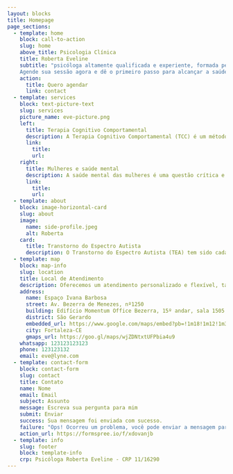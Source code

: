 ```yaml
---
layout: blocks
title: Homepage
page_sections:
  - template: home
    block: call-to-action
    slug: home
    above_title: Psicologia Clínica
    title: Roberta Eveline
    subtitle: "psicóloga altamente qualificada e experiente, formada pela renomada Universidade Federal do Ceará (UFC) e registrada no Conselho Regional de Psicologia com o número 11/16290. Além de sua formação básica, ela possui uma formação complementar em saúde mental de mulheres, especialmente no contexto de violência doméstica familiar. Com anos de experiência clínica, a psicóloga Eveline tem um vasto conhecimento em transtornos fóbicos, transtornos depressivos, transtorno obsessivo-compulsivo (TOC), relações abusivas e orientação profissional, permitindo-lhe oferecer aos seus pacientes um atendimento personalizado e eficaz. Se você está procurando por ajuda e suporte confiáveis, a Roberta Eveline é a escolha certa para você.
    Agende sua sessão agora e dê o primeiro passo para alcançar a saúde mental e bem-estar!"
    action:
      title: Quero agendar
      link: contact
  - template: services
    block: text-picture-text
    slug: services
    picture_name: eve-picture.png
    left:
      title: Terapia Cognitivo Comportamental
      description: A Terapia Cognitivo Comportamental (TCC) é um método comprovado e baseado em evidências científicas, utilizado como referencia para a atuação profissional. Com resultados comprovados no tratamento de diversos transtornos mentais, como transtornos fóbicos, transtornos depressivos, transtorno obsessivo-compulsivo (TOC) e outros, a TCC é uma abordagem eficaz para atingir a saúde mental e o bem-estar. Além disso, a TCC é especialmente eficaz no tratamento de TDAH, Transtornos do Espectro Autista (TEA) que afetam não só crianças, mas também adultos. Se você está buscando uma abordagem eficaz e baseada em evidências para atingir a sua saúde mental, a TCC é a escolha certa para você
      link:
        title:
        url:
    right:
      title: Mulheres e saúde mental
      description: A saúde mental das mulheres é uma questão crítica e negligenciada há muito tempo. Infelizmente, diariamente, milhares de mulheres enfrentam a violência doméstica em suas vidas, seja na forma de abuso físico, mental, sexual, patrimonial ou moral. Como profissionais, é nosso dever contribuir para mudar essa realidade e ajudar as mulheres a ressignificarem essa experiência traumática, para que possam construir relações saudáveis e alcançarem uma qualidade de vida mais elevada. Nós acreditamos que, juntos, podemos fazer uma diferença significativa na vida dessas mulheres, oferecendo suporte e orientação profissional para que possam se recuperar e prosperar.
      link:
        title:
        url:
  - template: about
    block: image-horizontal-card
    slug: about
    image:
      name: side-profile.jpeg
      alt: Roberta
    card:
      title: Transtorno do Espectro Autista
      description: O Transtorno do Espectro Autista (TEA) tem sido cada vez mais reconhecido e discutido nos últimos anos. Como profissional de psicologia, é crucial que estas pessoas tenham acompanhamento psicológico para que possam ter uma qualidade de vida melhor e interagir de maneira mais eficaz com a sociedade.
  - template: map
    block: map-info
    slug: location
    title: Local de Atendimento
    description: Oferecemos um atendimento personalizado e flexível, tanto presencial quanto online, para adolescentes e adultos. Com a pandemia, temos visto uma crescente necessidade de atendimento online, e por isso, estamos comprometidos em fornecer opções digitais seguras e eficazes para nossos pacientes. Não importa onde você esteja, nós estamos aqui para ajudá-lo a alcançar a saúde mental e o bem-estar. Agende sua consulta hoje e dê o primeiro passo para alcançar a sua melhor versão.
    address:
      name: Espaço Ivana Barbosa
      street: Av. Bezerra de Menezes, nº1250
      building: Edifício Momentum Office Bezerra, 15º andar, sala 1505
      district: São Gerardo
      embedded_url: https://www.google.com/maps/embed?pb=!1m18!1m12!1m3!1d3372.163008703495!2d-38.55610560041594!3d-3.733780744422723!2m3!1f0!2f0!3f0!3m2!1i1024!2i768!4f13.1!3m3!1m2!1s0x7c74977d3307a9f%3A0xea3bbc5c361cba01!2sAv.%20Bezerra%20de%20Menezes%2C%201250%20-%20S%C3%A3o%20Gerardo%2C%20Fortaleza%20-%20CE%2C%2060325-001%2C%20Brazil!5e0!3m2!1sen!2snl!4v1673985423250!5m2!1sen!2snl
      city: Fortaleza-CE
      gmaps_url: https://goo.gl/maps/wjZDNtxtUFPbia4u9
    whatsapp: 123123123123
    phone: 123123132
    email: eve@lyne.com
  - template: contact-form
    block: contact-form
    slug: contact
    title: Contato
    name: Nome
    email: Email
    subject: Assunto
    message: Escreva sua pergunta para mim
    submit: Enviar
    success: Sua mensagem foi enviada com sucesso.
    failure: "Ops! Ocorreu um problema, você pode enviar a mensagem para este e-mail: eve@lyne.com"
    action_url: https://formspree.io/f/xdovanjb
  - template: info
    slug: footer
    block: template-info
    crp: Psicóloga Roberta Eveline - CRP 11/16290
---
```

